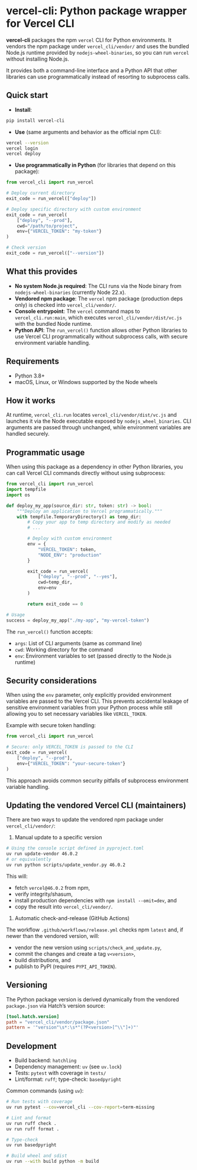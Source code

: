 # vercel-cli: Python package wrapper for Vercel CLI

**vercel-cli** packages the npm `vercel` CLI for Python environments. It vendors the npm package under `vercel_cli/vendor/` and uses the bundled Node.js runtime provided by `nodejs-wheel-binaries`, so you can run `vercel` without installing Node.js.

It provides both a command-line interface and a Python API that other libraries can use programmatically instead of resorting to subprocess calls.

## Quick start

- **Install**:

```bash
pip install vercel-cli
```

- **Use** (same arguments and behavior as the official npm CLI):

```bash
vercel --version
vercel login
vercel deploy
```

- **Use programmatically in Python** (for libraries that depend on this package):

```python
from vercel_cli import run_vercel

# Deploy current directory
exit_code = run_vercel(["deploy"])

# Deploy specific directory with custom environment
exit_code = run_vercel(
    ["deploy", "--prod"],
    cwd="/path/to/project",
    env={"VERCEL_TOKEN": "my-token"}
)

# Check version
exit_code = run_vercel(["--version"])
```

## What this provides

- **No system Node.js required**: The CLI runs via the Node binary from `nodejs-wheel-binaries` (currently Node 22.x).
- **Vendored npm package**: The `vercel` npm package (production deps only) is checked into `vercel_cli/vendor/`.
- **Console entrypoint**: The `vercel` command maps to `vercel_cli.run:main`, which executes `vercel_cli/vendor/dist/vc.js` with the bundled Node runtime.
- **Python API**: The `run_vercel()` function allows other Python libraries to use Vercel CLI programmatically without subprocess calls, with secure environment variable handling.

## Requirements

- Python 3.8+
- macOS, Linux, or Windows supported by the Node wheels

## How it works

At runtime, `vercel_cli.run` locates `vercel_cli/vendor/dist/vc.js` and launches it via the Node executable exposed by `nodejs_wheel_binaries`. CLI arguments are passed through unchanged, while environment variables are handled securely.

## Programmatic usage

When using this package as a dependency in other Python libraries, you can call Vercel CLI commands directly without using subprocess:

```python
from vercel_cli import run_vercel
import tempfile
import os

def deploy_my_app(source_dir: str, token: str) -> bool:
    """Deploy an application to Vercel programmatically."""
    with tempfile.TemporaryDirectory() as temp_dir:
        # Copy your app to temp directory and modify as needed
        # ...

        # Deploy with custom environment
        env = {
            "VERCEL_TOKEN": token,
            "NODE_ENV": "production"
        }

        exit_code = run_vercel(
            ["deploy", "--prod", "--yes"],
            cwd=temp_dir,
            env=env
        )

        return exit_code == 0

# Usage
success = deploy_my_app("./my-app", "my-vercel-token")
```

The `run_vercel()` function accepts:

- `args`: List of CLI arguments (same as command line)
- `cwd`: Working directory for the command
- `env`: Environment variables to set (passed directly to the Node.js runtime)

## Security considerations

When using the `env` parameter, only explicitly provided environment variables are passed to the Vercel CLI. This prevents accidental leakage of sensitive environment variables from your Python process while still allowing you to set necessary variables like `VERCEL_TOKEN`.

Example with secure token handling:

```python
from vercel_cli import run_vercel

# Secure: only VERCEL_TOKEN is passed to the CLI
exit_code = run_vercel(
    ["deploy", "--prod"],
    env={"VERCEL_TOKEN": "your-secure-token"}
)
```

This approach avoids common security pitfalls of subprocess environment variable handling.

## Updating the vendored Vercel CLI (maintainers)

There are two ways to update the vendored npm package under `vercel_cli/vendor/`:

1) Manual update to a specific version

```bash
# Using the console script defined in pyproject.toml
uv run update-vendor 46.0.2
# or equivalently
uv run python scripts/update_vendor.py 46.0.2
```

This will:

- fetch `vercel@46.0.2` from npm,
- verify integrity/shasum,
- install production dependencies with `npm install --omit=dev`, and
- copy the result into `vercel_cli/vendor/`.

1) Automatic check-and-release (GitHub Actions)

The workflow `.github/workflows/release.yml` checks npm `latest` and, if newer than the vendored version, will:

- vendor the new version using `scripts/check_and_update.py`,
- commit the changes and create a tag `v<version>`,
- build distributions, and
- publish to PyPI (requires `PYPI_API_TOKEN`).

## Versioning

The Python package version is derived dynamically from the vendored `package.json` via Hatch’s version source:

```toml
[tool.hatch.version]
path = "vercel_cli/vendor/package.json"
pattern = '"version"\s*:\s*"(?P<version>[^\\"]+)"'
```

## Development

- Build backend: `hatchling`
- Dependency management: `uv` (see `uv.lock`)
- Tests: `pytest` with coverage in `tests/`
- Lint/format: `ruff`; type-check: `basedpyright`

Common commands (using `uv`):

```bash
# Run tests with coverage
uv run pytest --cov=vercel_cli --cov-report=term-missing

# Lint and format
uv run ruff check .
uv run ruff format .

# Type-check
uv run basedpyright

# Build wheel and sdist
uv run --with build python -m build
```
